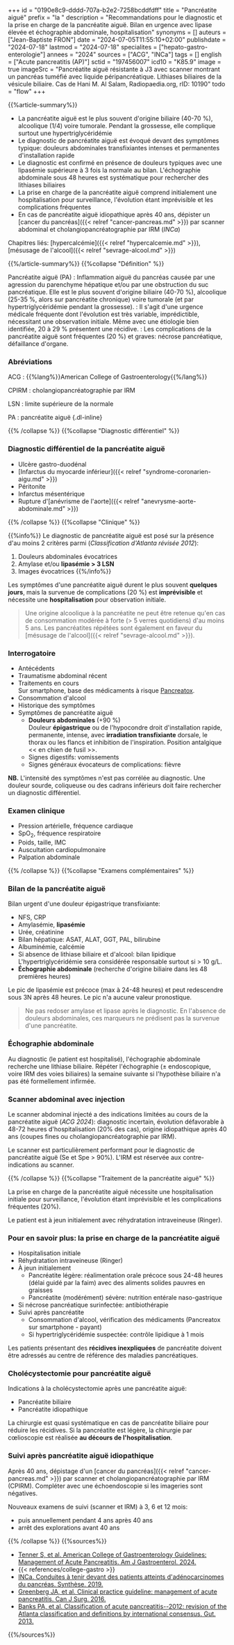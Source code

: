 +++
id = "0190e8c9-dddd-707a-b2e2-7258bcddfdff"
title = "Pancréatite aiguë"
prefix = "la "
description = "Recommandations pour le diagnostic et la prise en charge de la pancréatite aiguë. Bilan en urgence avec lipase élevée et échographie abdominale, hospitalisation"
synonyms = []
auteurs = ["Jean-Baptiste FRON"]
date = "2024-07-05T11:55:10+02:00"
publishdate = "2024-07-18"
lastmod = "2024-07-18"
specialites = ["hepato-gastro-enterologie"]
annees = "2024"
sources = ["ACG", "INCa"]
tags = []
english = ["Acute pancreatitis (AP)"]
sctid = "197456007"
icd10 = "K85.9"
image = true
imageSrc = "Pancréatite aiguë résistante à J3 avec scanner montrant un pancréas tuméfié avec liquide péripancréatique. Lithiases biliaires de la vésicule biliaire. Cas de Hani M. Al Salam, Radiopaedia.org, rID: 10190"
todo = "flow"
+++

{{%article-summary%}}

- La pancréatite aiguë est le plus souvent d'origine biliaire (40-70 %), alcoolique (1/4) voire tumorale. Pendant la grossesse, elle complique surtout une hypertriglycéridémie
- Le diagnostic de pancréatite aiguë est évoqué devant des symptômes typique: douleurs abdominales transfixiantes intenses et permanentes d'installation rapide
- Le diagnostic est confirmé en présence de douleurs typiques avec une lipasémie supérieure à 3 fois la normale au bilan. L'échographie abdominale sous 48 heures est systématique pour rechercher des lithiases biliaires
- La prise en charge de la pancréatite aiguë comprend initialement une hospitalisation pour surveillance, l'évolution étant imprévisible et les complications fréquentes
- En cas de pancréatite aiguë idiopathique après 40 ans, dépister un [cancer du pancréas]({{< relref "cancer-pancreas.md" >}}) par scanner abdominal et cholangiopancréatographie par IRM (*INCa*)

Chapitres liés: [hypercalcémie]({{< relref "hypercalcemie.md" >}}), [mésusage de l'alcool]({{< relref "sevrage-alcool.md" >}})

{{%/article-summary%}}
{{%collapse "Définition" %}}

Pancréatite aiguë (PA)
: Inflammation aiguë du pancréas causée par une agression du parenchyme hépatique et/ou par une obstruction du suc pancréatique. Elle est le plus souvent d'origine biliaire (40-70 %), alcoolique (25-35 %, alors sur pancréatite chronique) voire tumorale (et par hypertriglycéridémie pendant la grossesse).
: Il s'agit d'une urgence médicale fréquente dont l'évolution est très variable, imprédictible, nécessitant une observation initiale. Même avec une étiologie bien identifiée, 20 à 29 % présentent une récidive.
: Les complications de la pancréatite aiguë sont fréquentes (20 %) et graves: nécrose pancréatique, défaillance d'organe.

### Abréviations

ACG
: {{%lang%}}American College of Gastroenterology{{%/lang%}}

CPIRM
: cholangiopancréatographie par IRM

LSN
: limite supérieure de la normale

PA
: pancréatite aiguë
{.dl-inline}

{{% /collapse %}}
{{%collapse "Diagnostic différentiel" %}}

### Diagnostic différentiel de la pancréatite aiguë

- Ulcère gastro-duodénal
- [Infarctus du myocarde inférieur]({{< relref "syndrome-coronarien-aigu.md" >}})
- Péritonite
- Infarctus mésentérique
- Rupture d'[anévrisme de l'aorte]({{< relref "anevrysme-aorte-abdominale.md" >}})

{{% /collapse %}}
{{%collapse "Clinique" %}}

{{%info%}}
Le diagnostic de pancréatite aiguë est posé sur la présence d'au moins 2 critères parmi (*Classification d'Atlanta révisée 2012*):

1. Douleurs abdominales évocatrices
2. Amylase et/ou **lipasémie > 3 LSN**
3. Images évocatrices
{{%/info%}}

Les symptômes d'une pancréatite aiguë durent le plus souvent **quelques jours**, mais la survenue de complications (20 %) est **imprévisible** et nécessite une **hospitalisation** pour observation initiale.

> Une origine alcoolique à la pancréatite ne peut être retenue qu'en cas de consommation modérée à forte (> 5 verres quotidiens) d'au moins 5 ans. Les pancréatites répétées sont également en faveur du [mésusage de l'alcool]({{< relref "sevrage-alcool.md" >}}).

### Interrogatoire

- Antécédents
- Traumatisme abdominal récent
- Traitements en cours  
  Sur smartphone, base des médicaments à risque [Pancreatox](https://www.drugsoft.com/applis.html).
- Consommation d'alcool
- Historique des symptômes
- Symptômes de pancréatite aiguë
  - **Douleurs abdominales** (+90 %)  
    Douleur **épigastrique** ou de l'hypocondre droit d'installation rapide, permanente, intense, avec **irradiation transfixiante** dorsale, le thorax ou les flancs et inhibition de l'inspiration. Position antalgique << en chien de fusil >>.
  - Signes digestifs: vomissements
  - Signes généraux évocateurs de complications: fièvre

**NB.** L'intensité des symptômes n'est pas corrélée au diagnostic. Une douleur sourde, coliqueuse ou des cadrans inférieurs doit faire rechercher un diagnostic différentiel.

### Examen clinique

- Pression artérielle, fréquence cardiaque
- SpO<sub>2</sub>, fréquence respiratoire
- Poids, taille, IMC
- Auscultation cardiopulmonaire
- Palpation abdominale

{{% /collapse %}}
{{%collapse "Examens complémentaires" %}}

### Bilan de la pancréatite aiguë

Bilan urgent d'une douleur épigastrique transfixiante:

- NFS, CRP
- Amylasémie, **lipasémie**
- Urée, créatinine
- Bilan hépatique: ASAT, ALAT, GGT, PAL, bilirubine
- Albuminémie, calcémie
- Si absence de lithiase biliaire et d'alcool: bilan lipidique  
  L'hypertriglycéridémie sera considérée responsable surtout si > 10 g/L.
- **Échographie abdominale** (recherche d'origine biliaire dans les 48 premières heures)

Le pic de lipasémie est précoce (max à 24-48 heures) et peut redescendre sous 3N après 48 heures. Le pic n'a aucune valeur pronostique.

> Ne pas redoser amylase et lipase après le diagnostic. En l'absence de douleurs abdominales, ces marqueurs ne prédisent pas la survenue d'une pancréatite.

### Échographie abdominale

Au diagnostic (le patient est hospitalisé), l'échographie abdominale recherche une lithiase biliaire. Répéter l'échographie (± endoscopique, voire IRM des voies biliaires) la semaine suivante si l'hypothèse biliaire n'a pas été formellement infirmée.

### Scanner abdominal avec injection

Le scanner abdominal injecté a des indications limitées au cours de la pancréatite aiguë (*ACG 2024*): diagnostic incertain, évolution défavorable à 48-72 heures d'hospitalisation (20% des cas), origine idiopathique après 40 ans (coupes fines ou cholangiopancréatographie par IRM).

Le scanner est particulièrement performant pour le diagnostic de pancréatite aiguë (Se et Spe > 90%). L'IRM est réservée aux contre-indications au scanner.

{{% /collapse %}}
{{%collapse "Traitement de la pancréatite aiguë" %}}

La prise en charge de la pancréatite aiguë nécessite une hospitalisation initiale pour surveillance, l'évolution étant imprévisible et les complications fréquentes (20%).

Le patient est à jeun initialement avec réhydratation intraveineuse (Ringer).

### Pour en savoir plus: la prise en charge de la pancréatite aiguë

- Hospitalisation initiale
- Réhydratation intraveineuse (Ringer)
- À jeun initialement
  - Pancréatite légère: réalimentation orale précoce sous 24-48 heures (délai guidé par la faim) avec des aliments solides pauvres en graisses
  - Pancréatite (modérément) sévère: nutrition entérale naso-gastrique
- Si nécrose pancréatique surinfectée: antibiothérapie
- Suivi après pancréatite
  - Consommation d'alcool, vérification des médicaments (Pancreatox sur smartphone - payant)
  - Si hypertriglycéridémie suspectée: contrôle lipidique à 1 mois

Les patients présentant des **récidives inexpliquées** de pancréatite doivent être adressés au centre de référence des maladies pancréatiques.

### Cholécystectomie pour pancréatite aiguë

Indications à la cholécystectomie après une pancréatite aiguë:

- Pancréatite biliaire
- Pancréatite idiopathique

La chirurgie est quasi systématique en cas de pancréatite biliaire pour réduire les récidives. Si la pancréatite est légère, la chirurgie par cœlioscopie est réalisée **au décours de l'hospitalisation**.

### Suivi après pancréatite aiguë idiopathique

Après 40 ans, dépistage d'un [cancer du pancréas]({{< relref "cancer-pancreas.md" >}}) par scanner et cholangiopancréatographie par IRM (CPIRM). Compléter avec une échoendoscopie si les imageries sont négatives.

Nouveaux examens de suivi (scanner et IRM) à 3, 6 et 12 mois:

- puis annuellement pendant 4 ans après 40 ans
- arrêt des explorations avant 40 ans

{{% /collapse %}}
{{%sources%}}

- [Tenner S, et al. American College of Gastroenterology Guidelines: Management of Acute Pancreatitis. Am J Gastroenterol. 2024.](https://journals.lww.com/ajg/fulltext/2024/03000/american_college_of_gastroenterology_guidelines_.14.aspx)
- {{< references/college-gastro >}}
- [INCa. Conduites à tenir devant des patients atteints d'adénocarcinomes du pancréas. Synthèse. 2019.](https://www.e-cancer.fr/Expertises-et-publications/Catalogue-des-publications/Synthese-Conduites-a-tenir-devant-des-patients-atteints-d-adenocarcinomes-du-pancreas)
- [Greenberg JA, et al. Clinical practice guideline: management of acute pancreatitis. Can J Surg. 2016.](https://www.ncbi.nlm.nih.gov/pmc/articles/pmid/27007094/)
- [Banks PA, et al. Classification of acute pancreatitis--2012: revision of the Atlanta classification and definitions by international consensus. Gut. 2013.](https://gut.bmj.com/content/62/1/102.long)

{{%/sources%}}

